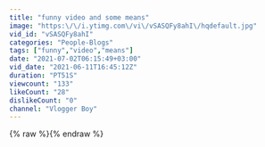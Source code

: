 ```yaml
---
title: "funny video and some means"
image: "https:\/\/i.ytimg.com\/vi\/vSASQFy8ahI\/hqdefault.jpg"
vid_id: "vSASQFy8ahI"
categories: "People-Blogs"
tags: ["funny","video","means"]
date: "2021-07-02T06:15:49+03:00"
vid_date: "2021-06-11T16:45:12Z"
duration: "PT51S"
viewcount: "133"
likeCount: "28"
dislikeCount: "0"
channel: "Vlogger Boy"
---
```

{% raw %}{% endraw %}
